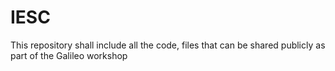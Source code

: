 IESC
====
This repository shall include all the code, files that can be shared publicly as part of the Galileo workshop
